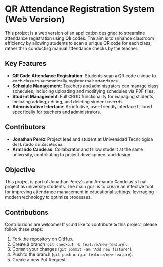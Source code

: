 # QR Attendance Registration System (Web Version)

This project is a web version of an application designed to streamline attendance registration using QR codes. The aim is to enhance classroom efficiency by allowing students to scan a unique QR code for each class, rather than conducting manual attendance checks by the teacher.

## Key Features

- **QR Code Attendance Registration**: Students scan a QR code unique to each class to automatically register their attendance.
- **Schedule Management**: Teachers and administrators can manage class schedules, including uploading and modifying schedules via PDF files.
- **Student Management**: Full CRUD functionality for managing students, including adding, editing, and deleting student records.
- **Administrative Interface**: An intuitive, user-friendly interface tailored specifically for teachers and administrators.

## Contributors

- **Jonathan Perez**: Project lead and student at Universidad Tecnológica del Estado de Zacatecas.
- **Armando Candelas**: Collaborator and fellow student at the same university, contributing to project development and design.

## Objective

This project is part of Jonathan Perez's and Armando Candelas's final project as university students. The main goal is to create an effective tool for improving attendance management in educational settings, leveraging modern technology to optimize processes.

## Contributions

Contributions are welcome! If you'd like to contribute to this project, please follow these steps:

1. Fork the repository on GitHub.
2. Create a branch (`git checkout -b feature/new-feature`).
3. Commit your changes (`git commit -am 'Add new feature'`).
4. Push to the branch (`git push origin feature/new-feature`).
5. Create a new Pull Request.